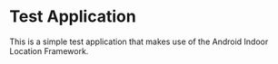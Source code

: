 # Test Application

This is a simple test application that makes use of the Android Indoor Location Framework.

